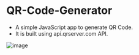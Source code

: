 # QR-Code-Generator

- A simple JavaScript app to generate QR Code.
- It is built using api.qrserver.com API.

![image](https://github.com/alok-96/QR-Code-Generator/assets/90456532/e1d733ba-87fb-45ff-8f5d-8371a370d93c)
